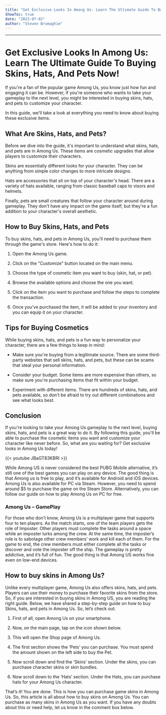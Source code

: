 ```yaml
---
title: "Get Exclusive Looks In Among Us: Learn The Ultimate Guide To Buying Skins, Hats, And Pets Now!"
ShowToc: true 
date: "2023-07-02"
author: "Steven Brumaghim"
---
```

*****
# Get Exclusive Looks In Among Us: Learn The Ultimate Guide To Buying Skins, Hats, And Pets Now!

If you're a fan of the popular game Among Us, you know just how fun and engaging it can be. However, if you're someone who wants to take your gameplay to the next level, you might be interested in buying skins, hats, and pets to customize your character.

In this guide, we'll take a look at everything you need to know about buying these exclusive items.

## What Are Skins, Hats, and Pets?

Before we dive into the guide, it's important to understand what skins, hats, and pets are in Among Us. These items are cosmetic upgrades that allow players to customize their characters.

Skins are essentially different looks for your character. They can be anything from simple color changes to more intricate designs.

Hats are accessories that sit on top of your character's head. There are a variety of hats available, ranging from classic baseball caps to visors and helmets.

Finally, pets are small creatures that follow your character around during gameplay. They don't have any impact on the game itself, but they're a fun addition to your character's overall aesthetic.

## How to Buy Skins, Hats, and Pets

To buy skins, hats, and pets in Among Us, you'll need to purchase them through the game's store. Here's how to do it:

1. Open the Among Us game.

2. Click on the "Customize" button located on the main menu.

3. Choose the type of cosmetic item you want to buy (skin, hat, or pet).

4. Browse the available options and choose the one you want.

5. Click on the item you want to purchase and follow the steps to complete the transaction.

6. Once you've purchased the item, it will be added to your inventory and you can equip it on your character.

## Tips for Buying Cosmetics

While buying skins, hats, and pets is a fun way to personalize your character, there are a few things to keep in mind:

- Make sure you're buying from a legitimate source. There are some third-party websites that sell skins, hats, and pets, but these can be scams that steal your personal information.

- Consider your budget. Some items are more expensive than others, so make sure you're purchasing items that fit within your budget.

- Experiment with different items. There are hundreds of skins, hats, and pets available, so don't be afraid to try out different combinations and see what looks best.

## Conclusion

If you're looking to take your Among Us gameplay to the next level, buying skins, hats, and pets is a great way to do it. By following this guide, you'll be able to purchase the cosmetic items you want and customize your character like never before. So, what are you waiting for? Get exclusive looks in Among Us today!

{{< youtube JBaGT83KBRI >}} 



While Among US is never considered the best PUBG Mobile alternative, it’s still one of the best games you can play on any device. The good thing is that Among us is free to play, and it’s available for Android and iOS devices.
Among Us is also available for PC via Steam. However, you need to spend around $5 to purchase the game on the Steam Store. Alternatively, you can follow our guide on how to play Among Us on PC for free.

 
### Among Us – GamePlay



For those who don’t know, Among Us is a multiplayer game that supports four to ten players. As the match starts, one of the team players gets the role of Imposter.
Other players must complete the tasks around a space while an imposter lurks among the crew. At the same time, the imposter’s role is to sabotage other crew members’ work and kill each of them.
For the game to end, the crew members must either complete all the tasks or discover and vote the imposter off the ship.
The gameplay is pretty addictive, and it’s full of fun. The good thing is that Among US works fine even on low-end devices.

 
## How to buy skins in Among Us?


Unlike every multiplayer game, Among Us also offers skins, hats, and pets. Players can use their money to purchase their favorite skins from the store. So, if you are interested in buying skins in Among US, you are reading the right guide.
Below, we have shared a step-by-step guide on how to buy Skins, hats, and pets in Among Us. So, let’s check out.
1. First of all, open Among Us on your smartphone.
2. Now, on the main page, tap on the icon shown below.

3. This will open the Shop page of Among Us.
4. The first section shows the ‘Pets’ you can purchase. You must spend the amount shown on the left side to buy the Pet.

5. Now scroll down and find the ‘Skins’ section. Under the skins, you can purchase character skins or skin bundles.

6. Now scroll down to the ‘Hats’ section. Under the Hats, you can purchase hats for your Among Us character.

That’s it! You are done. This is how you can purchase game skins in Among Us.
So, this article is all about how to buy skins on Among Us. You can purchase as many skins in Among Us as you want. If you have any doubts about this or need help, let us know in the comment box below.





